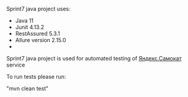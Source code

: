 Sprint7 java project uses:
* Java 11
* Junit 4.13.2
* RestAssured 5.3.1
* Allure version 2.15.0
* 

Sprint7 java project is used for automated testing of [Яндекс.Самокат](https://qa-scooter.praktikum-services.ru/) service

To run tests please run:

"mvn clean test"
